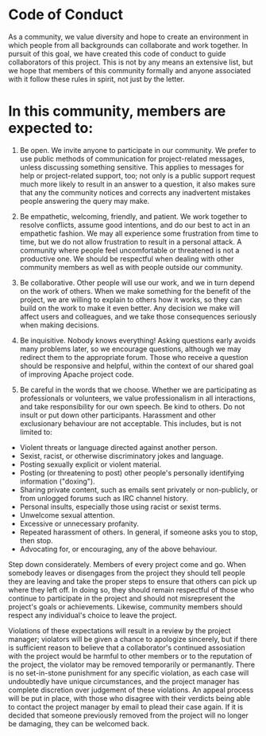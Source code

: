 # Code of Conduct
As a community, we value diversity and hope to create an environment in which people from all backgrounds can collaborate and work together. In pursuit of this goal, we have created this code of conduct to guide collaborators of this project. This is not by any means an extensive list, but we hope that members of this community formally and anyone associated with it follow these rules in spirit, not just by the letter. 

# In this community, members are expected to:

1. Be open. We invite anyone to participate in our community. We prefer to use public methods of communication for project-related messages, unless discussing something sensitive. This applies to messages for help or project-related support, too; not only is a public support request much more likely to result in an answer to a question, it also makes sure that any the community notices and corrects any inadvertent mistakes people answering the query may make.

2. Be empathetic, welcoming, friendly, and patient. We work together to resolve conflicts, assume good intentions, and do our best to act in an empathetic fashion. We may all experience some frustration from time to time, but we do not allow frustration to result in a personal attack. A community where people feel uncomfortable or threatened is not a productive one. We should be respectful when dealing with other community members as well as with people outside our community.

3. Be collaborative. Other people will use our work, and we in turn depend on the work of others. When we make something for the benefit of the project, we are willing to explain to others how it works, so they can build on the work to make it even better. Any decision we make will affect users and colleagues, and we take those consequences seriously when making decisions.

4. Be inquisitive. Nobody knows everything! Asking questions early avoids many problems later, so we encourage questions, although we may redirect them to the appropriate forum. Those who receive a question should be responsive and helpful, within the context of our shared goal of improving Apache project code.

5. Be careful in the words that we choose. Whether we are participating as professionals or volunteers, we value professionalism in all interactions, and take responsibility for our own speech. Be kind to others. Do not insult or put down other participants. Harassment and other exclusionary behaviour are not acceptable. This includes, but is not limited to:

* Violent threats or language directed against another person.
* Sexist, racist, or otherwise discriminatory jokes and language.
* Posting sexually explicit or violent material.
* Posting (or threatening to post) other people's personally identifying information ("doxing").
* Sharing private content, such as emails sent privately or non-publicly, or from unlogged forums such as IRC channel history.
* Personal insults, especially those using racist or sexist terms.
* Unwelcome sexual attention.
* Excessive or unnecessary profanity.
* Repeated harassment of others. In general, if someone asks you to stop, then stop.
* Advocating for, or encouraging, any of the above behaviour.

Step down considerately. Members of every project come and go. When somebody leaves or disengages from the project they should tell people they are leaving and take the proper steps to ensure that others can pick up where they left off. In doing so, they should remain respectful of those who continue to participate in the project and should not misrepresent the project's goals or achievements. Likewise, community members should respect any individual's choice to leave the project.

Violations of these expectations will result in a review by the project manager; violators will be given a chance to apologize sincerely, but if there is sufficient reason to believe that a collaborator's continued assosiation with the project would be harmful to other members or to the reputation of the project, the violator may be removed temporarily or permanantly. There is no set-in-stone punishment for any specific violation, as each case will undoubtedly have unique circumstances, and the project manager has complete discretion over judgement of these violations. An appeal process will be put in place, with those who disagree with their verdicts being able to contact the project manager by email to plead their case again. If it is decided that someone previously removed from the project will no longer be damaging, they can be welcomed back.